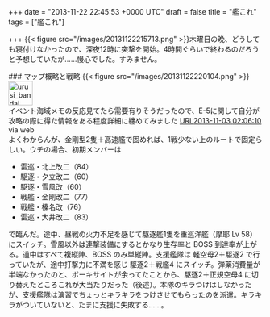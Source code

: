 
+++
date = "2013-11-22 22:45:53 +0000 UTC"
draft = false
title = "艦これ"
tags = ["艦これ"]

+++
{{< figure src="/images/20131122215713.png"  >}}木曜日の晩、どうしても寝付けなかったので、深夜12時に突撃を開始。4時間ぐらいで終わるのだろうと予想していたが……慢心でした。すみません。

<div class="section">
    ### マップ概略と戦略
    {{< figure src="/images/20131122220104.png"  >}}<div class="twitter-detail twitter-detail-left"><div class="twitter-detail-user"><a class="twitter-user-screen-name" href="http://twitter.com/urusi_bandai"><img src="http://pbs.twimg.com/profile_images/378800000613447919/dad5ae2c692892ef374b197d8eca2b73_normal.png" alt="urusi_bandai" height="48" width="48"/></a></div><div class="twitter-detail-tweet">      イベント海域メモの反応見てたら需要有りそうだったので、E-5に関して自分が攻略の際に得た情報をある程度詳細に纏めてみました <a class="twitter-tweet-url" href="http://t.co/TCuT2XyENc" target="_top"><span>URL</span></a><a href="http://twitter.com/urusi_bandai/status/396684671464910848" class="twitter-detail-info-permalink"><span class="twitter-detail-info-date">2013-11-03</span> <span class="twitter-detail-info-time">02:06:10</span></a> <span class="twitter-detail-info-source">via web</span></div></div>よくわからんが、金剛型2隻＋高速艦で固めれば、1戦少ない上のルートで固定らしい。ウチの場合、初期メンバーは

<ul>
<li>雷巡・北上改二（84）</li>
<li>駆逐・夕立改二（60）</li>
<li>駆逐・雪風改（60）</li>
<li>戦艦・金剛改二（77）</li>
<li>戦艦・榛名改（76）</li>
<li>雷巡・大井改二（83）</li>
</ul>で臨んだ。途中、昼戦の火力不足を感じて駆逐艦1隻を重巡洋艦（摩耶 Lv 58）にスイッチ。雪風以外は連撃装備にするとかなり生存率と BOSS 到達率が上がる。道中はすべて複縦陣、BOSS のみ単縦陣。支援艦隊は 軽空母2＋駆逐2 で行っていたが、途中打撃力に不満を感じ 駆逐2＋戦艦4 にスイッチ。弾薬消費量が半端なかったのと、ボーキサイトが余ってたことから、駆逐2＋正規空母4 に切り替えたところこれが大当たりだった（後述）。本隊のキラつけはしなかったが、支援艦隊は演習でちょっとキラキラをつけさせてもらったのを派遣。キラキラがついていないと、たまに支援に失敗する……。

</div>


